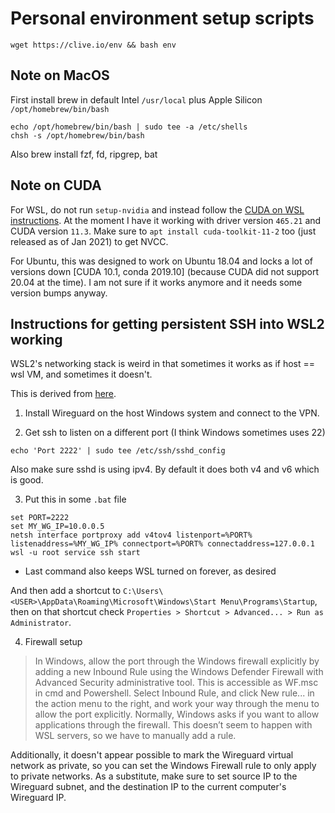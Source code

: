 # Personal environment setup scripts

```
wget https://clive.io/env && bash env
```

## Note on MacOS
First install brew in default Intel `/usr/local` plus Apple Silicon `/opt/homebrew/bin/bash`
```
echo /opt/homebrew/bin/bash | sudo tee -a /etc/shells
chsh -s /opt/homebrew/bin/bash
```

Also brew install fzf, fd, ripgrep, bat

## Note on CUDA

For WSL, do not run `setup-nvidia` and instead follow the [CUDA on WSL instructions](https://docs.nvidia.com/cuda/wsl-user-guide/index.html). At the moment I have it working with driver version `465.21` and CUDA version `11.3`. Make sure to `apt install cuda-toolkit-11-2` too (just released as of Jan 2021) to get NVCC.

For Ubuntu, this was designed to work on Ubuntu 18.04 and locks a lot of versions down [CUDA 10.1, conda 2019.10] (because CUDA did not support 20.04 at the time). I am not sure if it works anymore and it needs some version bumps anyway.

## Instructions for getting persistent SSH into WSL2 working

WSL2's networking stack is weird in that sometimes it works as if host == wsl VM, and sometimes it doesn't.

This is derived from [here](https://www.williamjbowman.com/blog/2020/04/25/running-a-public-server-from-wsl-2/).

1) Install Wireguard on the host Windows system and connect to the VPN.

2) Get ssh to listen on a different port (I think Windows sometimes uses 22)
```
echo 'Port 2222' | sudo tee /etc/ssh/sshd_config
```
Also make sure sshd is using ipv4. By default it does both v4 and v6 which is good.

3) Put this in some `.bat` file
```
set PORT=2222
set MY_WG_IP=10.0.0.5
netsh interface portproxy add v4tov4 listenport=%PORT% listenaddress=%MY_WG_IP% connectport=%PORT% connectaddress=127.0.0.1
wsl -u root service ssh start
```
- Last command also keeps WSL turned on forever, as desired

And then add a shortcut to `C:\Users\<USER>\AppData\Roaming\Microsoft\Windows\Start Menu\Programs\Startup`, then on that shortcut check `Properties > Shortcut > Advanced... > Run as Administrator`.

4) Firewall setup

> In Windows, allow the port through the Windows firewall explicitly by adding a new Inbound Rule using the Windows Defender Firewall with Advanced Security administrative tool. This is accessible as WF.msc in cmd and Powershell. Select Inbound Rule, and click New rule... in the action menu to the right, and work your way through the menu to allow the port explicitly. Normally, Windows asks if you want to allow applications through the firewall. This doesn’t seem to happen with WSL servers, so we have to manually add a rule.

Additionally, it doesn't appear possible to mark the Wireguard virtual network as private, so you can set the Windows Firewall rule to only apply to private networks. As a substitute, make sure to set source IP to the Wireguard subnet, and the destination IP to the current computer's Wireguard IP.
